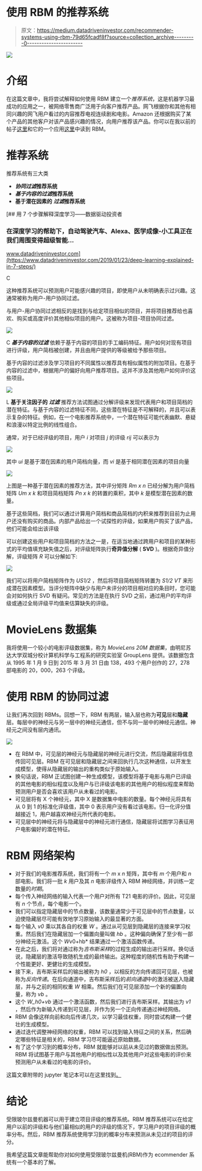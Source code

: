 # 使用 RBM 的推荐系统

> 原文：<https://medium.datadriveninvestor.com/recommender-systems-using-rbm-79d65fcadf8f?source=collection_archive---------0----------------------->

[![](img/9e1fc5bed9bf5edf6a54a29e5548e2c5.png)](http://www.track.datadriveninvestor.com/1B9E)

# 介绍

在这篇文章中，我将尝试解释如何使用 RBM 建立一个*推荐系统*，这是机器学习最成功的应用之一，被网络零售商广泛用于向客户推荐产品。网飞根据你和其他有相同兴趣的网飞用户看过的内容推荐电视连续剧和电影。Amazon 还根据购买了某个产品的其他客户对该产品感兴趣的情况，向用户推荐该产品。你可以在我以前的帖子[这里](https://medium.com/datadriveninvestor/an-intuitive-introduction-of-restricted-boltzmann-machine-rbm-14f4382a0dbb)和它的一个应用[这里](https://medium.com/datadriveninvestor/dimensionality-reduction-and-feature-extraction-with-rbm-f499965979e9)中读到 RBM。

# 推荐系统

推荐系统有三大类

*   ***协同过滤*推荐系统**
*   ***基于内容的过滤*推荐系统**
*   **基于潜在因素的** ***过滤*推荐系统**

[](https://www.datadriveninvestor.com/2019/01/23/deep-learning-explained-in-7-steps/) [## 用 7 个步骤解释深度学习——数据驱动投资者

### 在深度学习的帮助下，自动驾驶汽车、Alexa、医学成像-小工具正在我们周围变得超级智能…

www.datadriveninvestor.com](https://www.datadriveninvestor.com/2019/01/23/deep-learning-explained-in-7-steps/) 

C

这种推荐系统可以预测用户可能感兴趣的项目，即使用户从未明确表示过兴趣。这通常被称为用户-用户协同过滤。

与用户-用户协同过滤相反的是找到与给定项目相似的项目，并将项目推荐给也喜欢、购买或高度评价其他相似项目的用户。这被称为项目-项目协同过滤。

![](img/62f52f555ac5d66dda038d58eb3f1d12.png)

C ***基于内容的过滤*** 依赖于基于内容的项目的手工编码特征。用户如何对现有项目进行评级，用户简档被创建，并且由用户提供的等级被给予那些项目。

基于内容的过滤涉及学习项目的不同属性以推荐具有相似属性的附加项目。在基于内容的过滤中，根据用户的偏好向用户推荐项目。这并不涉及其他用户如何评价这些项目。

![](img/29b52aac9465240d6ff4ed8a25added8.png)

L **基于关注因子的** ***过滤*** 推荐方法试图通过分解评级来发现代表用户和项目简档的潜在特征。与基于内容的过滤特征不同，这些潜在特征是不可解释的，并且可以表示复杂的特征。例如，在一个电影推荐系统中，一个潜在特征可能代表幽默、悬疑和浪漫以特定比例的线性组合。

通常，对于已经评级的项目，用户 *i* 对项目 *j* 的评级 *rij* 可以表示为

![](img/36d18e9b578c4369cda340601e5a5a0c.png)

其中 *ui* 是基于潜在因素的用户简档向量，而 *vi* 是基于相同潜在因素的项目向量

![](img/0d1a6dd5a22c3da6f24c230cf4e5c8c2.png)

上图是一种基于潜在因素的推荐方法，其中评分矩阵 *Rm x n* 已经分解为用户简档矩阵 *Um x k* 和项目简档矩阵 *Pn x k* 的转置的乘积，其中 *k* 是模型潜在因素的数量。

基于这些简档，我们可以通过计算用户简档和商品简档的内积来推荐到目前为止用户还没有购买的商品。内部产品给出一个试探性的评级，如果用户购买了该产品，他们可能会给出该评级

可以创建这些用户和项目简档的方法之一是，在适当地通过跨用户和项目的某种形式的平均值填充缺失值之后，对评级矩阵执行**奇异值分解** ( **SVD** )。根据奇异值分解，评级矩阵 *R* 可以分解如下:

![](img/b84ee685799f14b6dcc389cf39743760.png)

我们可以将用户简档矩阵作为 *US1/2* ，然后将项目简档矩阵转置为 *S1/2 VT* 来形成潜在因素模型。当评分矩阵中缺少与用户未评分的项目相对应的条目时，您可能会对如何执行 SVD 有疑问。常见的方法是在执行 SVD 之前，通过用户的平均评级或通过全局评级平均值来估算缺失的评级。

# MovieLens 数据集

我将使用一个较小的电影评级数据集，称为 *MovieLens 20M 数据集*，由明尼苏达大学双城分校计算机科学与工程系的研究实验室 GroupLens 提供。该数据包含从 1995 年 1 月 9 日到 2015 年 3 月 31 日由 138，493 个用户创作的 27，278 部电影的 20，000，263 个评级。

# 使用 RBM 的协同过滤

让我们再次回到 RBMs。回想一下，RBM 有两层，输入层也称为**可见**层和**隐藏**层。每层中的神经元与另一层中的神经元通信，但不与同一层中的神经元通信。神经元之间没有层内通讯。

![](img/2da9706ee1acd0afba75f3b2601b209d.png)

*   在 RBM 中，可见层的神经元与隐藏层的神经元进行交流，然后隐藏层将信息传回可见层。RBM 在可见层和隐藏层之间来回执行几次这种通信，以开发生成模型，使得从隐藏层的输出的重构类似于原始输入。
*   换句话说，RBM 正试图创建一种生成模型，该模型将基于电影与用户已评级的其他电影的相似程度以及用户与已评级该电影的其他用户的相似程度来帮助预测用户是否会喜欢该用户从未看过的电影。
*   可见层将有 X 个神经元，其中 X 是数据集中电影的数量。每个神经元将具有从 0 到 1 的标准化评级值，其中 0 表示用户没有看过该电影。归一化评分值越接近 1，用户越喜欢神经元所代表的电影。
*   可见层中的神经元将与隐藏层中的神经元进行通信，隐藏层将试图学习表征用户电影偏好的潜在特征。

# RBM 网络架构

*   对于我们的电影推荐系统，我们将有一个 *m* x *n* 矩阵，其中有 *m* 个用户和 *n* 部电影。我们将一批 *k* 用户及其 *n* 电影评级传入 RBM 神经网络，并训练一定数量的*时期*。
*   每个传入神经网络的输入代表一个用户对所有 T21 电影的评价。因此，可见层有 *n* 个节点，每个电影一个。
*   我们可以指定隐藏层中的节点数量，该数量通常少于可见层中的节点数量，以迫使隐藏层尽可能有效地学习原始输入的最显著的方面。
*   每个输入 *v0* 乘以其各自的权重 *W* 。通过从可见层到隐藏层的连接来学习权重。然后我们在隐藏层加一个偏置向量叫做 *hb* 。这种偏向确保了至少有一部分神经元激活。这个 *W*v0+hb* 结果通过一个激活函数传递。
*   在此之后，我们将对通过称为*吉布斯采样*的过程生成的输出进行采样。换句话说，隐藏层的激活导致随机生成的最终输出。这种程度的随机性有助于构建一个性能更好、更健壮的生成模型。
*   接下来，吉布斯采样后的输出被称为 *h0* ，以相反的方向传递回可见层，也被称为*反向传递*。在后向通道中，吉布斯采样后的*前向通道*中的激活被送入隐藏层，并与之前的相同权重 *W* 相乘。然后我们在可见层添加一个新的偏置向量，称为 *vb* 。
*   这个 *W_h0+vb* 通过一个激活函数，然后我们进行吉布斯采样。其输出为 *v1* ，然后作为新输入传递到可见层，并作为另一个正向传递通过神经网络。
*   RBM 会像这样向前和向后传递几次，以学习最佳权重，同时尝试构建一个健壮的生成模型。
*   通过迭代调整神经网络的权重，RBM 可以找到输入特征之间的关系，然后确定哪些特征是相关的，RBM 学习尽可能逼近原始数据。
*   有了这个学习到的概率分布，RBM 就能够对以前从未见过的数据做出预测。RBM 将试图基于用户与其他用户的相似性以及其他用户对这些电影的评价来预测用户从未看过的电影的评价。

这篇文章附带的 jupyter 笔记本可以在这里找到[。](https://github.com/nitwmanish/Recommender-Systems-Using-RBM)

# 结论

受限玻尔兹曼机器可以用于建立项目评级的推荐系统。RBM 推荐系统可以在给定用户以前的评级和与他们最相似的用户的评级的情况下，学习用户的项目评级的概率分布。然后，RBM 推荐系统使用学习到的概率分布来预测从未见过的项目的评分。

我希望这篇文章能帮助你对如何使用受限玻尔兹曼机(RBM)作为 ecommender 系统有一个基本的了解。